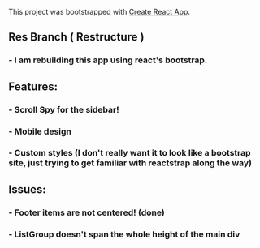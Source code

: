 This project was bootstrapped with [Create React App](https://github.com/facebook/create-react-app).


## Res Branch ( Restructure )

### - I am rebuilding this app using react's bootstrap.

## Features: 
### - Scroll Spy for the sidebar!
### - Mobile design
### - Custom styles (I don't really want it to look like a bootstrap site, just trying to get familiar with reactstrap along the way)

## Issues: 
### - Footer items are not centered! (done)
### - ListGroup doesn't span the whole height of the main div
